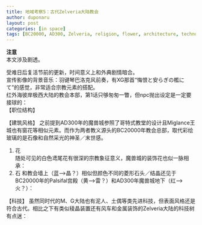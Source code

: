 ```yaml
---
title: 地域考察5：古代Zelveria大陆教会
author: duponaru
layout: post
categories: [in space]
tags: [BC20000, AD300, Zelveria, religion, flower, architecture, technology, music, prisma, Gewuerz, beast]
---
```


**注意**  
本文涉及剧透。  


受难日后复活节前的更新，时间意义上和外典剧情暗合。  
宣传影像的背景音乐：羽键琴巴洛克风前奏，有XG那首“悔恨と安らぎの檻にて”的感觉，非常适合宗教元素的搭配。  
红外海彼岸极西大陆的教会本部，第1话只够匆匆一瞥，但npc抛出设定是一定要接球的：  
【职位结构】  
<span class="image centered"><img src="{{ '/assets/post_img/2020-04-12/str.jpg' | relative_url }}" alt="" /></span>  

【建筑风格】
之前提到AD300年的魔兽城参照了哥特式教堂的设计且Miglance王城也有窗花等相似元素。而作为两者教义源头的BC20000年教会总部，取代彩绘玻璃的是石像和自然采光的神圣／末世感。

1. 花   
随处可见的白色鸢尾花有很深的宗教象征意义，魔兽城的装饰花也似一脉相承：
<span class="image centered"><img src="{{ '/assets/post_img/2020-04-12/flower.jpg' | relative_url }}" alt="" /></span>   
2. 石
和教会墙上（蓝-->晶？）相似但颜色不同的菱形石头／结晶还见于BC20000年的Palsifal宫殿（黄-->雷？）和AD300年魔兽城地下（红-->火？）：
<span class="image centered"><img src="{{ '/assets/post_img/2020-04-12/stone.jpg' | relative_url }}" alt="" /></span>   

【科技】
虽然同时代的M、G大陆也有泥人、土偶等类先进科技，但表面风格还是符合古代。相比之下有类似稜晶装置还有风车和金属装饰的Zelveria大陆的科技树有点迷：  
<span class="image centered"><img src="{{ '/assets/post_img/2020-04-12/tech.jpg' | relative_url }}" alt="" /></span>   
